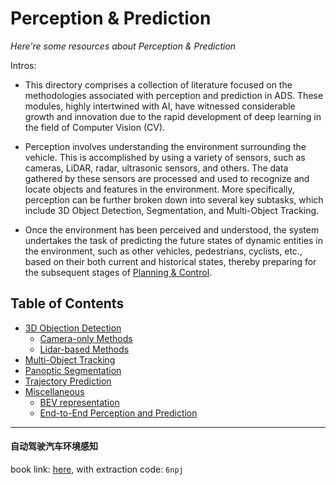 # Perception & Prediction
*Here're some resources about Perception & Prediction*

Intros:
* This directory comprises a collection of literature focused on the methodologies associated with perception and prediction in ADS. These modules, highly intertwined with AI, have witnessed considerable growth and innovation due to the rapid development of deep learning in the field of Computer Vision (CV).

* Perception involves understanding the environment surrounding the vehicle. This is accomplished by using a variety of sensors, such as cameras, LiDAR, radar, ultrasonic sensors, and others. The data gathered by these sensors are processed and used to recognize and locate objects and features in the environment. More specifically, perception can be further broken down into several key subtasks, which include 3D Object Detection, Segmentation, and Multi-Object Tracking.

* Once the environment has been perceived and understood, the system undertakes the task of predicting the future states of dynamic entities in the environment, such as other vehicles, pedestrians, cyclists, etc., based on their both current and historical states, thereby preparing for the subsequent stages of [Planning & Control](../planning_and_control/README.md).

## Table of Contents
* [3D Objection Detection](object_detection_3d/README.md)
  * [Camera-only Methods](object_detection_3d/camera_only.md)
  * [Lidar-based Methods](object_detection_3d/lidar_based.md)
* [Multi-Object Tracking](MOT/README.md)
* [Panoptic Segmentation](panoptic_segmentation/README.md)
* [Trajectory Prediction](trajectory_prediction/README.md)
* [Miscellaneous](miscellaneous/README.md)
  * [BEV representation](miscellaneous/bev.md)
  * [End-to-End Perception and Prediction](miscellaneous/README.md#end-to-end-perception-and-prediction)

---


#### 自动驾驶汽车环境感知
book link: [here](https://pan.baidu.com/s/1Y9AmpSVVsNB6H5IKwfV9MQ), with extraction code: `6npj`
